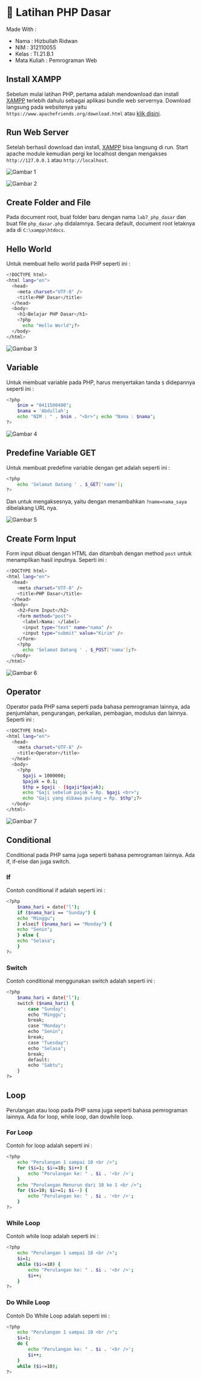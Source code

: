 # :rocket: Latihan PHP Dasar

Made With :

- Nama : Hizbullah Ridwan
- NIM : 312110055
- Kelas : TI.21.B.1
- Mata Kuliah : Pemrograman Web

## Install XAMPP

Sebelum mulai latihan PHP, pertama adalah mendownload dan install [XAMPP](https://www.apachefriends.org/) terlebih dahulu sebagai aplikasi bundle web servernya. Download langsung pada websitenya yaitu `https://www.apachefriends.org/download.html` atau [klik disini](https://www.apachefriends.org/download.html).

## Run Web Server

Setelah berhasil download dan install, [XAMPP](https://www.apachefriends.org/) bisa langsung di run. Start apache module kemudian pergi ke localhost dengan mengakses `http://127.0.0.1` atau `http://localhost`.

![Gambar 1](Screenshoots/Capture1.PNG)

![Gambar 2](Screenshoots/Capture2.PNG)

## Create Folder and File

Pada document root, buat folder baru dengan nama `lab7_php_dasar` dan buat file `php_dasar.php` didalamnya. Secara default, document root letaknya ada di `C:\xampp\htdocs`.

## Hello World

Untuk membuat hello world pada PHP seperti ini :

```bash
<!DOCTYPE html>
<html lang="en">
  <head>
    <meta charset="UTF-8" />
    <title>PHP Dasar</title>
  </head>
  <body>
    <h1>Belajar PHP Dasar</h1>
    <?php
      echo "Hello World";?>
  </body>
</html>
```

![Gambar 3](Screenshoots/Capture3.PNG)

## Variable

Untuk membuat variable pada PHP, harus menyertakan tanda `$` didepannya seperti ini :

```bash
<?php
    $nim = "0411500400";
    $nama = 'Abdullah';
    echo "NIM : " . $nim . "<br>"; echo "Nama : $nama";
?>
```

![Gambar 4](Screenshoots/Capture4.PNG)

## Predefine Variable GET

Untuk membuat predefine variable dengan get adalah seperti ini :

```bash
<?php
    echo 'Selamat Datang ' . $_GET['name'];
?>
```

Dan untuk mengaksesnya, yaitu dengan menambahkan `?name=nama_saya` dibelakang URL nya.

![Gambar 5](Screenshoots/Capture5.PNG)

## Create Form Input

Form input dibuat dengan HTML dan ditambah dengan method `post` untuk menampilkan hasil inputnya. Seperti ini :

```bash
<!DOCTYPE html>
<html lang="en">
  <head>
    <meta charset="UTF-8" />
    <title>PHP Dasar</title>
  </head>
  <body>
    <h2>Form Input</h2>
    <form method="post">
      <label>Nama: </label>
      <input type="text" name="nama" />
      <input type="submit" value="Kirim" />
    </form>
    <?php
      echo 'Selamat Datang ' . $_POST['nama'];?>
  </body>
</html>
```

![Gambar 6](Screenshoots/Capture6.PNG)

## Operator

Operator pada PHP sama seperti pada bahasa pemrograman lainnya, ada penjumlahan, pengurangan, perkalian, pembagian, modulus dan lainnya. Seperti ini :

```bash
<!DOCTYPE html>
<html lang="en">
  <head>
    <meta charset="UTF-8" />
    <title>Operator</title>
  </head>
  <body>
    <?php
      $gaji = 1000000;
      $pajak = 0.1;
      $thp = $gaji - ($gaji*$pajak);
      echo "Gaji sebelum pajak = Rp. $gaji <br>";
      echo "Gaji yang dibawa pulang = Rp. $thp";?>
  </body>
</html>
```

![Gambar 7](Screenshoots/Capture7.PNG)

## Conditional

Conditional pada PHP sama juga seperti bahasa pemrograman lainnya. Ada if, if-else dan juga switch.

### If

Contoh conditional if adalah seperti ini :

```bash
<?php
    $nama_hari = date("l");
    if ($nama_hari == "Sunday") {
    echo "Minggu";
    } elseif ($nama_hari == "Monday") {
    echo "Senin";
    } else {
    echo "Selasa";
    }
?>
```

### Switch

Contoh conditional menggunakan switch adalah seperti ini :

```bash
<?php
    $nama_hari = date("l");
    switch ($nama_hari) {
        case "Sunday":
        echo "Minggu";
        break;
        case "Monday":
        echo "Senin";
        break;
        case "Tuesday":
        echo "Selasa";
        break;
        default:
        echo "Sabtu";
    }
?>
```

## Loop

Perulangan atau loop pada PHP sama juga seperti bahasa pemrograman lainnya. Ada for loop, while loop, dan dowhile loop.

### For Loop

Contoh for loop adalah seperti ini :

```bash
<?php
    echo "Perulangan 1 sampai 10 <br />";
    for ($i=1; $i<=10; $i++) {
        echo "Perulangan ke: " . $i . '<br />';
    }
    echo "Perulangan Menurun dari 10 ke 1 <br />";
    for ($i=10; $i>=1; $i--) {
        echo "Perulangan ke: " . $i . '<br />';
    }
?>
```

### While Loop

Contoh while loop adalah seperti ini :

```bash
<?php
    echo "Perulangan 1 sampai 10 <br />";
    $i=1;
    while ($i<=10) {
        echo "Perulangan ke: " . $i . '<br />';
        $i++;
    }
?>
```

### Do While Loop

Contoh Do While Loop adalah seperti ini :

```bash
<?php
    echo "Perulangan 1 sampai 10 <br />";
    $i=1;
    do {
        echo "Perulangan ke: " . $i . '<br />';
        $i++;
    }
    while ($i<=10);
?>
```
